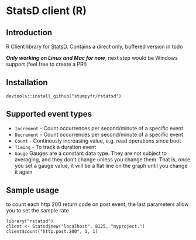 # StatsD client (R)

## Introduction

R Client library for [StatsD](https://github.com/etsy/statsd/). Contains a direct only, buffered version in todo

***Only working on Linux and Mac for now***, next step would be Windows support (feel free to create a PR!)

## Installation

    devtools::install_github("stumpyfr/rstatsd")
    
## Supported event types

* `Increment` - Count occurrences per second/minute of a specific event
* `Decrement` - Count occurrences per second/minute of a specific event
* `Count` - Continously increasing value, e.g. read operations since boot
* `Timing` - To track a duration event
* `Gauge` Gauges are a constant data type. They are not subject to averaging, and they don’t change unless you change them. That is, once you set a gauge value, it will be a flat line on the graph until you change it again

## Sample usage

to count each http 200 return code on post event, the last parameters allow you to set the sample rate

```
library("rstatsd")
client <- Statsd$new("localhost", 8125, "myproject.")
client$count("http.post.200", 1, 1)
```
